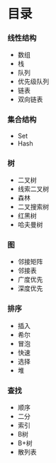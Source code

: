 # 目录

### 线性结构

* 数组
* 栈
* 队列
* 优先级队列
* 链表
* 双向链表

### 集合结构

* Set
* Hash

### 树

* 二叉树
* 线索二叉树
* 森林
* 二叉搜索树
* 红黑树
* 哈夫曼树

### 图

* 邻接矩阵
* 邻接表
* 广度优先
* 深度优先

### 排序

* 插入
* 希尔
* 冒泡
* 快速
* 选择
* 堆

### 查找

* 顺序
* 二分
* 索引
* B树
* B+树
* 散列表

